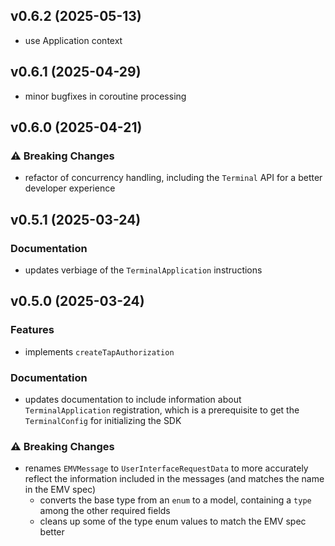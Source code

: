 v0.6.2 (2025-05-13)
-------------------

- use Application context

v0.6.1 (2025-04-29)
-------------------

-	minor bugfixes in coroutine processing

v0.6.0 (2025-04-21)
-------------------

### :warning: Breaking Changes

-	refactor of concurrency handling, including the `Terminal` API for a better developer experience

v0.5.1 (2025-03-24)
-------------------

### Documentation

-	updates verbiage of the `TerminalApplication` instructions

v0.5.0 (2025-03-24)
-------------------

### Features

-	implements `createTapAuthorization`

### Documentation

-	updates documentation to include information about `TerminalApplication` registration, which is a prerequisite to get the `TerminalConfig` for initializing the SDK

### :warning: Breaking Changes

-	renames `EMVMessage` to `UserInterfaceRequestData` to more accurately reflect the information included in the messages (and matches the name in the EMV spec)
	-	converts the base type from an `enum` to a model, containing a `type` among the other required fields
	-	cleans up some of the type enum values to match the EMV spec better
